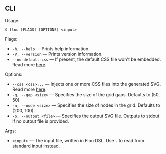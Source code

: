 ## CLI

Usage:

    $ flou [FLAGS] [OPTIONS] <input>

Flags:

- `-h, --help` — Prints help information.
- `-V, --version` — Prints version information.
- `--no-default-css` — If present, the default CSS file won't be embedded. Read more [here](styling_flowchart.md).

Options:

- `--css <css>...` — Injects one or more CSS files into the generated SVG. Read more [here](styling_flowchart.md).
- `-g, --gap <size>` — Specifies the size of the grid gaps. Defaults to (50, 50).
- `-n, --node <size>` — Specifies the size of nodes in the grid. Defaults to (200, 100).
- `-o, --output <file>` — Specifies the output SVG file. Outputs to stdout if no output file is provided.

Args:
- `<input>` — The input file, written in Flou DSL. Use `-` to read from standard input instead.